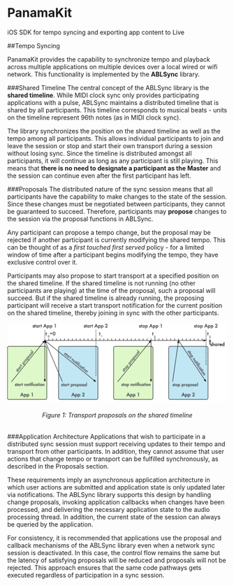 PanamaKit
=========

iOS SDK for tempo syncing and exporting app content to Live

##Tempo Syncing

PanamaKit provides the capability to synchronize tempo and playback across multiple applications on multiple devices over a local wired or wifi network. This functionality is implemented by the **ABLSync** library.

###Shared Timeline
The central concept of the ABLSync library is the **shared timeline**. While MIDI clock sync only provides participating applications with a pulse, ABLSync maintains a distributed timeline that is shared by all participants. This timeline corresponds to musical beats - units on the timeline represent 96th notes (as in MIDI clock sync).

The library synchronizes the position on the shared timeline as well as the tempo among all participants. This allows individual participants to join and leave the session or stop and start their own transport during a session without losing sync. Since the timeline is distributed amongst all participants, it will continue as long as any participant is still playing. This means that **there is no need to designate a participant as the Master** and the session can continue even after the first participant has left.

###Proposals
The distributed nature of the sync session means that all participants have the capability to make changes to the state of the session. Since these changes must be negotiated between participants, they cannot be guaranteed to succeed. Therefore, participants may **propose** changes to the session via the proposal functions in ABLSync.

Any participant can propose a tempo change, but the proposal may be rejected if another participant is currently modifying the shared tempo. This can be thought of as a *first touched first served* policy - for a limited window of time after a participant begins modifying the tempo, they have exclusive control over it.

Participants may also propose to start transport at a specified position on the shared timeline. If the shared timeline is not running (no other participants are playing) at the time of the proposal, such a proposal will succeed. But if the shared timeline is already running, the proposing participant will receive a start transport notification for the current position on the shared timeline, thereby joining in sync with the other participants.

![](/docs/diagrams/timeline.png)
<h6 align="center"> Figure 1: Transport proposals on the shared timeline </h6>

###Application Architecture
Applications that wish to participate in a distributed sync session must support receiving updates to their tempo and transport from other participants. In addition, they cannot assume that user actions that change tempo or transport can be fulfilled synchronously, as described in the Proposals section.

These requirements imply an asynchronous application architecture in which user actions are submitted and application state is only updated later via notifications. The ABLSync library supports this design by handling change proposals, invoking application callbacks when changes have been processed, and delivering the necessary application state to the audio processing thread. In addition, the current state of the session can always be queried by the application.

For consistency, it is recommended that applications use the proposal and callback mechanisms of the ABLSync library even when a network sync session is deactivated. In this case, the control flow remains the same but the latency of satisfying proposals will be reduced and proposals will not be rejected. This approach ensures that the same code pathways gets executed regardless of participation in a sync session.
